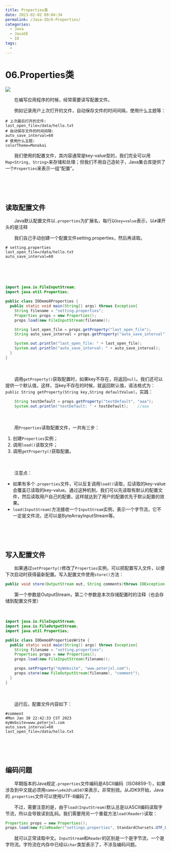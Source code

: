 ```yaml
---
title: Properties类
date: 2023-02-02 09:04:34
permalink: /Java-IO/6-Properties/
categories:
  - Java
  - JavaSE
  - IO
tags:
  - 
---
```



# 06.Properties类

![](https://image.peterjxl.com/blog/185.jpg)


　　在编写应用程序的时候，经常需要读写配置文件。
<!-- more -->

　　例如记录用户上次打开的文件，自动保存文件的时间间隔，使用什么主题等：

```properties
# 上次最后打开的文件:
last_open_file=/data/hello.txt
# 自动保存文件的时间间隔:
auto_save_interval=60
# 使用什么主题:
colorTheme=Monokai
```

　　我们使用的配置文件，其内容通常是key-value型的，我们完全可以用`Map<String, String>`​来存储和处理；但我们不用自己造轮子，Java集合库提供了一个`Properties`​来表示一组“配置”。

　　‍

　　‍

## 读取配置文件

　　Java默认配置文件以`.properties`​为扩展名，每行以`key=value`​表示，以`#`​课开头的是注释

　　我们自己手动创建一个配置文件setting.properties，然后再读取。

```properties
# setting.properties
last_open_file=/data/hello.txt
auto_save_interval=60
```

　　‍

　　‍

```java
import java.io.FileInputStream;
import java.util.Properties;

public class IODemo8Properties {
  public static void main(String[] args) throws Exception{
    String filename = "setting.properties";
    Properties props = new Properties();
    props.load(new FileInputStream(filename));

    String last_open_file = props.getProperty("last_open_file");
    String auto_save_interval = props.getProperty("auto_save_interval");

    System.out.println("last_open_file: " + last_open_file);
    System.out.println("auto_save_interval: " + auto_save_interval);
  }
}
```

　　‍

　　调用`getProperty()`​获取配置时，如果key不存在，将返回`null`​。我们还可以提供一个默认值，这样，当key不存在的时候，就返回默认值，语法格式为：`public String getProperty(String key,String defaultValue)`​，实践：

```java
    String testDefault = props.getProperty("testDefault", "aaa");
    System.out.println("testDefault: " + testDefault);    //aaa
```

　　‍

　　用`Properties`​读取配置文件，一共有三步：

1. 创建`Properties`​实例；
2. 调用`load()`​读取文件；
3. 调用`getProperty()`​获取配置。

　　‍

　　注意点：

* 如果有多个`.properties`​文件，可以反复调用`load()`​读取，后读取的key-value会覆盖已读取的key-value。通过这种机制，我们可以先读取有默认的配置文件，然后读取用户自己的配置，这样就达到了用户的配置优先于默认配置的效果。
* `load(InputStream)`​方法接收一个`InputStream`​实例，表示一个字节流，它不一定是文件流，还可以是ByteArrayInputStream等。

　　‍

　　‍

## 写入配置文件

　　如果通过`setProperty()`​修改了`Properties`​实例，可以把配置写入文件，以便下次启动时获得最新配置。写入配置文件使用`store()`​方法：

```java
public void store(OutputStream out, String comments)throws IOException
```

　　第一个参数是OutputStream，第二个参数是本次存储配置时的注释（也会存储到配置文件里）

　　‍

```java
import java.io.FileInputStream;
import java.io.FileOutputStream;
import java.util.Properties;

public class IODemo8PropertiesWrite {
  public static void main(String[] args) throws Exception{
    String filename = "setting.properties";
    Properties props = new Properties();
    props.load(new FileInputStream(filename));

    props.setProperty("myWebsite", "www.peterjxl.com");
    props.store(new FileOutputStream(filename), "comment");
  }
}

```

　　‍

　　运行后，配置文件内容如下：

```properties
#comment
#Mon Jan 30 22:42:33 CST 2023
myWebsite=www.peterjxl.com
auto_save_interval=60
last_open_file=/data/hello.txt
```

　　‍

　　‍

## 编码问题

　　早期版本的Java规定`.properties`​文件编码是ASCII编码（ISO8859-1），如果涉及到中文就必须用`name=\u4e2d\u6587`​来表示，非常别扭。从JDK9开始，Java的`.properties`​文件可以使用UTF-8编码了。

　　不过，需要注意的是，由于`load(InputStream)`​默认总是以ASCII编码读取字节流，所以会导致读到乱码。我们需要用另一个重载方法`load(Reader)`​读取：

```java
Properties props = new Properties();
props.load(new FileReader("settings.properties", StandardCharsets.UTF_8));
```

　　就可以正常读取中文。`InputStream`​和`Reader`​的区别是一个是字节流，一个是字符流。字符流在内存中已经以`char`​类型表示了，不涉及编码问题。

　　‍
